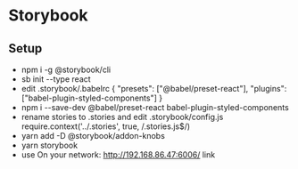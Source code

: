 # Storybook

## Setup

- npm i -g @storybook/cli
- sb init --type react
- edit .storybook/.babelrc 
	{
        "presets": ["@babel/preset-react"],
        "plugins": ["babel-plugin-styled-components"]
    }
- npm i --save-dev @babel/preset-react babel-plugin-styled-components
- rename stories to .stories and edit .storybook/config.js 
	require.context('../.stories', true, /\.stories\.js$/)  
- yarn add -D @storybook/addon-knobs	
- yarn storybook
- use On your network:  http://192.168.86.47:6006/ link


